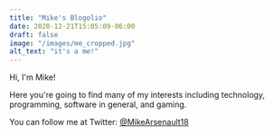 ```yaml
---
title: "Mike's Blogolio"
date: 2020-12-21T15:05:09-06:00
draft: false
image: "/images/me_cropped.jpg"
alt_text: "it's a me!"
---
```


Hi, I'm Mike!

Here you're going to find many of my interests including technology, programming, software in general, and gaming.

You can follow me at Twitter: [@MikeArsenault18](https://twitter.com/MikeArsenault18)

